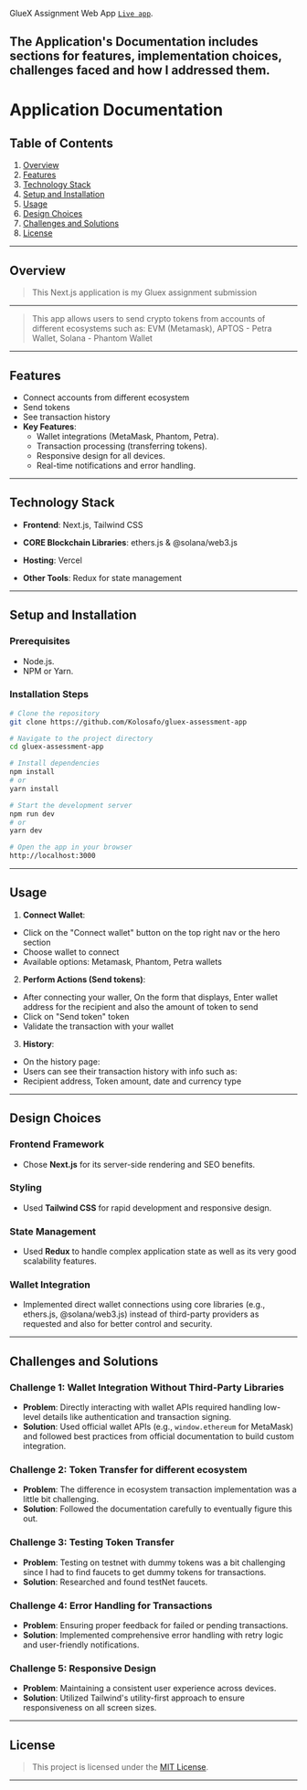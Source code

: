  GlueX Assignment Web App [`Live app`](https://dauda-gluex.vercel.app/).

The Application's Documentation includes sections for features, implementation choices, challenges faced and how I addressed them.
---

# **Application Documentation**

## **Table of Contents**
1. [Overview](#overview)  
2. [Features](#features)  
3. [Technology Stack](#technology-stack)  
4. [Setup and Installation](#setup-and-installation)  
5. [Usage](#usage)  
6. [Design Choices](#design-choices)  
7. [Challenges and Solutions](#challenges-and-solutions)  
10. [License](#license)

---

## **Overview**
> This Next.js application is my Gluex assignment submission
---
> This app allows users to send crypto tokens from accounts of different ecosystems such as: EVM (Metamask), APTOS - Petra Wallet, Solana - Phantom Wallet

---

## **Features**
- Connect accounts from different ecosystem 
- Send tokens 
- See transaction history
- **Key Features**:
  - Wallet integrations (MetaMask, Phantom, Petra).
  - Transaction processing (transferring tokens).  
  - Responsive design for all devices.  
  - Real-time notifications and error handling.  

---

## **Technology Stack**
- **Frontend**: Next.js, Tailwind CSS  
- **CORE Blockchain Libraries**: ethers.js & @solana/web3.js  
- **Hosting**: Vercel

- **Other Tools**: Redux for state management

---

## **Setup and Installation**

### **Prerequisites**
- Node.js.  
- NPM or Yarn.  

### **Installation Steps**
```bash
# Clone the repository
git clone https://github.com/Kolosafo/gluex-assessment-app

# Navigate to the project directory
cd gluex-assessment-app

# Install dependencies
npm install
# or
yarn install

# Start the development server
npm run dev
# or
yarn dev

# Open the app in your browser
http://localhost:3000
```

---

## **Usage**

1. **Connect Wallet**: 
-  Click on the "Connect wallet" button on the top right nav or the hero section
- Choose wallet to connect
- Available options: Metamask, Phantom, Petra wallets

2. **Perform Actions (Send tokens)**: 
- After connecting your waller, On the form that displays, Enter wallet address for the recipient and also the amount of token to send
- Click on "Send token" token 
- Validate the transaction with your wallet
3. **History**:
- On the history page:
- Users can see their transaction history with info such as:
- Recipient address, Token amount, date and currency type

---

## **Design Choices** 

### **Frontend Framework**  
- Chose **Next.js** for its server-side rendering and SEO benefits.

### **Styling**  
- Used **Tailwind CSS** for rapid development and responsive design.  

### **State Management**  
- Used **Redux** to handle complex application state as well as its very good scalability features.

### **Wallet Integration**  
- Implemented direct wallet connections using core libraries (e.g., ethers.js, @solana/web3.js) instead of third-party providers as requested and also for better control and security.

---

## **Challenges and Solutions**

### **Challenge 1: Wallet Integration Without Third-Party Libraries**  
- **Problem**: Directly interacting with wallet APIs required handling low-level details like authentication and transaction signing.  
- **Solution**: Used official wallet APIs (e.g., `window.ethereum` for MetaMask) and followed best practices from official documentation to build custom integration.


### **Challenge 2: Token Transfer for different ecosystem**  
- **Problem**: The difference in ecosystem transaction implementation was a little bit challenging.  
- **Solution**: Followed the documentation carefully to eventually figure this out.


### **Challenge 3: Testing Token Transfer**  
- **Problem**: Testing on testnet with dummy tokens was a bit challenging since I had to find faucets to get dummy tokens for transactions.  
- **Solution**: Researched and found testNet faucets.

### **Challenge 4: Error Handling for Transactions**  
- **Problem**: Ensuring proper feedback for failed or pending transactions.  
- **Solution**: Implemented comprehensive error handling with retry logic and user-friendly notifications.

### **Challenge 5: Responsive Design**  
- **Problem**: Maintaining a consistent user experience across devices.  
- **Solution**: Utilized Tailwind's utility-first approach to ensure responsiveness on all screen sizes.

---

## **License**
> This project is licensed under the [MIT License](LICENSE).

---
